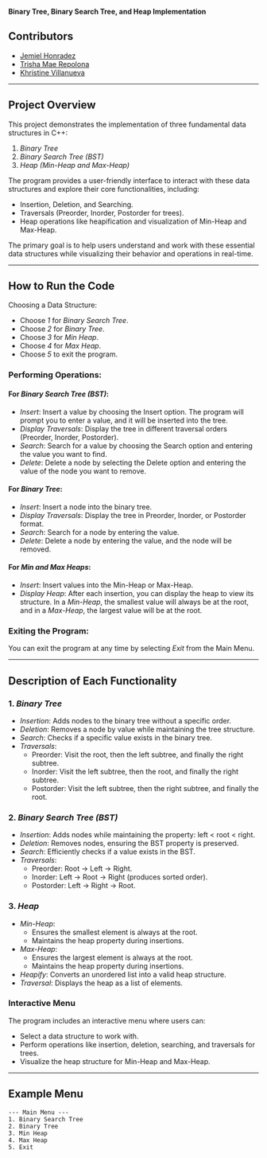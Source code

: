 **Binary Tree, Binary Search Tree, and Heap Implementation**

## Contributors
- [Jemiel Honradez](https://github.com/Jemhonradez)
- [Trisha Mae Repolona](https://github.com/TRISHAMAER)
- [Khristine Villanueva](https://github.com/szeistin)

---

## Project Overview

This project demonstrates the implementation of three fundamental data structures in C++:
1. *Binary Tree*
2. *Binary Search Tree (BST)*
3. *Heap (Min-Heap and Max-Heap)*

The program provides a user-friendly interface to interact with these data structures and explore their core functionalities, including:
- Insertion, Deletion, and Searching.
- Traversals (Preorder, Inorder, Postorder for trees).
- Heap operations like heapification and visualization of Min-Heap and Max-Heap.

The primary goal is to help users understand and work with these essential data structures while visualizing their behavior and operations in real-time.

---
####
## How to Run the Code

Choosing a Data Structure:

- Choose *1* for *Binary Search Tree*.
- Choose *2* for *Binary Tree*.
- Choose *3* for *Min Heap*.
- Choose *4* for *Max Heap*.
- Choose *5* to exit the program.

### Performing Operations:

#### For *Binary Search Tree (BST)*:
- *Insert*: Insert a value by choosing the Insert option. The program will prompt you to enter a value, and it will be inserted into the tree.
- *Display Traversals*: Display the tree in different traversal orders (Preorder, Inorder, Postorder).
- *Search*: Search for a value by choosing the Search option and entering the value you want to find.
- *Delete*: Delete a node by selecting the Delete option and entering the value of the node you want to remove.

#### For *Binary Tree*:
- *Insert*: Insert a node into the binary tree.
- *Display Traversals*: Display the tree in Preorder, Inorder, or Postorder format.
- *Search*: Search for a node by entering the value.
- *Delete*: Delete a node by entering the value, and the node will be removed.

#### For *Min and Max Heaps*:
- *Insert*: Insert values into the Min-Heap or Max-Heap.
- *Display Heap*: After each insertion, you can display the heap to view its structure. In a *Min-Heap*, the smallest value will always be at the root, and in a *Max-Heap*, the largest value will be at the root.

### Exiting the Program:
You can exit the program at any time by selecting *Exit* from the Main Menu.

---

## Description of Each Functionality

### 1. *Binary Tree*
- *Insertion*: Adds nodes to the binary tree without a specific order.
- *Deletion*: Removes a node by value while maintaining the tree structure.
- *Search*: Checks if a specific value exists in the binary tree.
- *Traversals*:
  - Preorder: Visit the root, then the left subtree, and finally the right subtree.
  - Inorder: Visit the left subtree, then the root, and finally the right subtree.
  - Postorder: Visit the left subtree, then the right subtree, and finally the root.

### 2. *Binary Search Tree (BST)*
- *Insertion*: Adds nodes while maintaining the property: left < root < right.
- *Deletion*: Removes nodes, ensuring the BST property is preserved.
- *Search*: Efficiently checks if a value exists in the BST.
- *Traversals*:
  - Preorder: Root -> Left -> Right.
  - Inorder: Left -> Root -> Right (produces sorted order).
  - Postorder: Left -> Right -> Root.

### 3. *Heap*
- *Min-Heap*:
  - Ensures the smallest element is always at the root.
  - Maintains the heap property during insertions.
- *Max-Heap*:
  - Ensures the largest element is always at the root.
  - Maintains the heap property during insertions.
- *Heapify*: Converts an unordered list into a valid heap structure.
- *Traversal*: Displays the heap as a list of elements.

### Interactive Menu
The program includes an interactive menu where users can:
- Select a data structure to work with.
- Perform operations like insertion, deletion, searching, and traversals for trees.
- Visualize the heap structure for Min-Heap and Max-Heap.

---

## Example Menu
```plaintext
--- Main Menu ---
1. Binary Search Tree
2. Binary Tree
3. Min Heap
4. Max Heap
5. Exit

